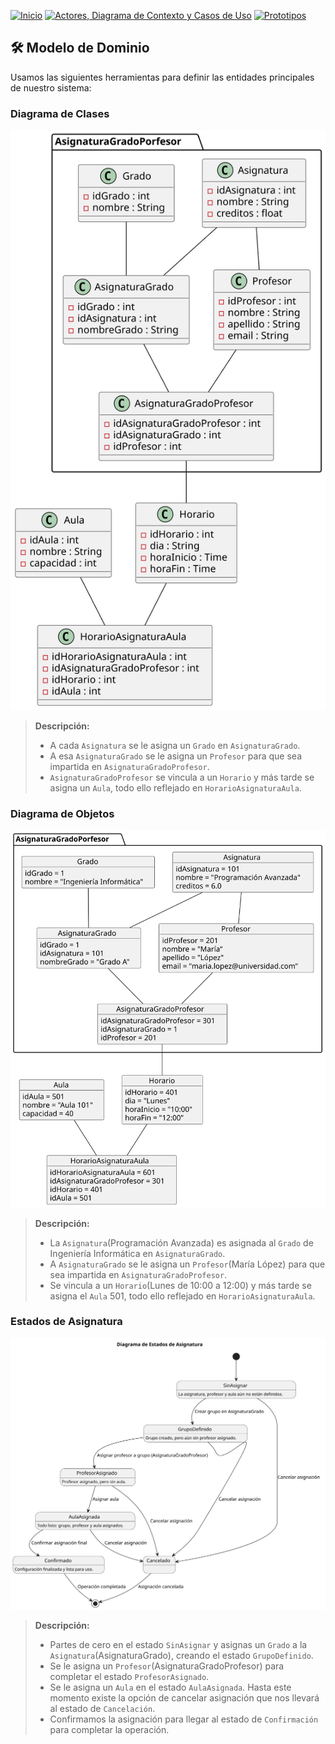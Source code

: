 [![Inicio](https://img.shields.io/badge/Inicio-blue?style=for-the-badge)](https://github.com/srgiom/24-25-IdSw1-SDR/tree/main)
[![Actores, Diagrama de Contexto y Casos de Uso](https://img.shields.io/badge/Casos%20de%20Uso-blue?style=for-the-badge)](https://github.com/srgiom/24-25-IdSw1-SDR/tree/main/casosDeUso)
[![Prototipos](https://img.shields.io/badge/Prototipos-blue?style=for-the-badge)](https://github.com/srgiom/24-25-IdSw1-SDR/tree/main/prototipos)

## 🛠️ **Modelo de Dominio**
Usamos las siguientes herramientas para definir las entidades principales de nuestro sistema:

### Diagrama de Clases
![Diagrama de Clases](/modeloDelDominio/imagenes/DiagramaDeClases.svg)
> **Descripción:**
> - A cada `Asignatura` se le asigna un `Grado` en `AsignaturaGrado`.
> - A esa `AsignaturaGrado` se le asigna un `Profesor` para que sea impartida en `AsignaturaGradoProfesor`.
> - `AsignaturaGradoProfesor` se vincula a un `Horario` y más tarde se asigna un `Aula`, todo ello reflejado en `HorarioAsignaturaAula`.

### Diagrama de Objetos
![Diagrama de Objetos](/modeloDelDominio/imagenes/DiagramaDeObjetos.svg)
> **Descripción:**
> - La `Asignatura`(Programación Avanzada) es asignada al `Grado` de Ingeniería Informática en `AsignaturaGrado`.
> - A `AsignaturaGrado` se le asigna un `Profesor`(María López) para que sea impartida en `AsignaturaGradoProfesor`.
> - Se vincula a un `Horario`(Lunes de 10:00 a 12:00) y más tarde se asigna el `Aula` 501, todo ello reflejado en `HorarioAsignaturaAula`.

### Estados de Asignatura
![Diagrama de Estados](/modeloDelDominio/imagenes/DiagramaDeEstados.svg)
> **Descripción:**
> - Partes de cero en el estado `SinAsignar` y asignas un `Grado` a la `Asignatura`(AsignaturaGrado), creando el estado `GrupoDefinido`.
> - Se le asigna un `Profesor`(AsignaturaGradoProfesor) para completar el estado `ProfesorAsignado`.
> - Se le asigna un `Aula` en el estado `AulaAsignada`. Hasta este momento existe la opción de cancelar asignación que nos llevará al estado de `Cancelación`.
> - Confirmamos la asignación para llegar al estado de `Confirmación` para completar la operación.
